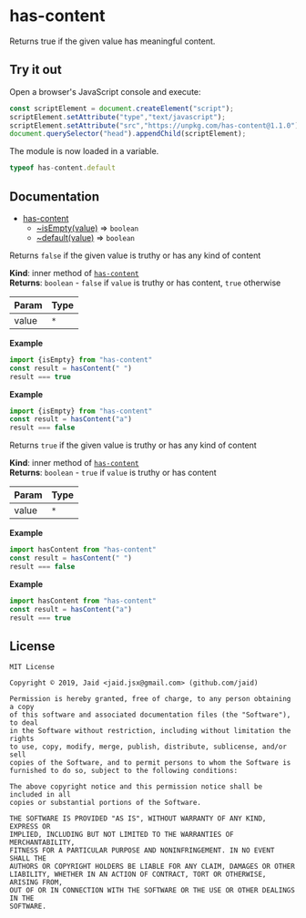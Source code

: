# has-content


Returns true if the given value has meaningful content.



## Try it out
Open a browser's JavaScript console and execute:

```javascript
const scriptElement = document.createElement("script");
scriptElement.setAttribute("type","text/javascript");
scriptElement.setAttribute("src","https://unpkg.com/has-content@1.1.0");
document.querySelector("head").appendChild(scriptElement);
```

The module is now loaded in a variable.

```javascript
typeof has-content.default
```

## Documentation

* [has-content](#module_has-content)
    * [~isEmpty(value)](#module_has-content..isEmpty) ⇒ <code>boolean</code>
    * [~default(value)](#module_has-content..default) ⇒ <code>boolean</code>

Returns `false` if the given value is truthy or has any kind of content

**Kind**: inner method of [<code>has-content</code>](#module_has-content)  
**Returns**: <code>boolean</code> - `false` if `value` is truthy or has content, `true` otherwise  

| Param | Type |
| --- | --- |
| value | <code>\*</code> | 

**Example**  
```javascript
import {isEmpty} from "has-content"
const result = hasContent(" ")
result === true
```
**Example**  
```javascript
import {isEmpty} from "has-content"
const result = hasContent("a")
result === false
```
Returns `true` if the given value is truthy or has any kind of content

**Kind**: inner method of [<code>has-content</code>](#module_has-content)  
**Returns**: <code>boolean</code> - `true` if `value` is truthy or has content  

| Param | Type |
| --- | --- |
| value | <code>\*</code> | 

**Example**  
```javascript
import hasContent from "has-content"
const result = hasContent(" ")
result === false
```
**Example**  
```javascript
import hasContent from "has-content"
const result = hasContent("a")
result === true
```


## License
```text
MIT License

Copyright © 2019, Jaid <jaid.jsx@gmail.com> (github.com/jaid)

Permission is hereby granted, free of charge, to any person obtaining a copy
of this software and associated documentation files (the "Software"), to deal
in the Software without restriction, including without limitation the rights
to use, copy, modify, merge, publish, distribute, sublicense, and/or sell
copies of the Software, and to permit persons to whom the Software is
furnished to do so, subject to the following conditions:

The above copyright notice and this permission notice shall be included in all
copies or substantial portions of the Software.

THE SOFTWARE IS PROVIDED "AS IS", WITHOUT WARRANTY OF ANY KIND, EXPRESS OR
IMPLIED, INCLUDING BUT NOT LIMITED TO THE WARRANTIES OF MERCHANTABILITY,
FITNESS FOR A PARTICULAR PURPOSE AND NONINFRINGEMENT. IN NO EVENT SHALL THE
AUTHORS OR COPYRIGHT HOLDERS BE LIABLE FOR ANY CLAIM, DAMAGES OR OTHER
LIABILITY, WHETHER IN AN ACTION OF CONTRACT, TORT OR OTHERWISE, ARISING FROM,
OUT OF OR IN CONNECTION WITH THE SOFTWARE OR THE USE OR OTHER DEALINGS IN THE
SOFTWARE.
```
